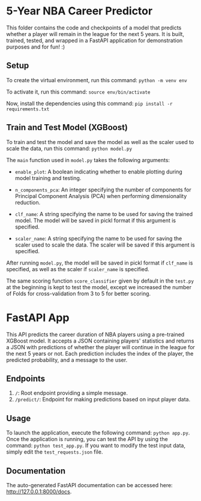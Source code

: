 # 5-Year NBA Career Predictor

This folder contains the code and checkpoints of a model that predicts whether a player will remain in the league for the next 5 years. It is built, trained, tested, and wrapped in a FastAPI application for demonstration purposes and for fun! :)


## Setup

To create the virtual environment, run this command: `python -m venv env`

To activate it, run this command: `source env/bin/activate`

Now, install the dependencies using this command: `pip install -r requirements.txt`

## Train and Test Model (XGBoost)

To train and test the model and save the model as well as the scaler used to scale the data, run this command: `python model.py`

The `main` function used in `model.py` takes the following arguments:

- `enable_plot`: A boolean indicating whether to enable plotting during model training and testing.

- `n_components_pca`: An integer specifying the number of components for Principal Component Analysis (PCA) when performing dimensionality reduction.
  
- `clf_name`: A string specifying the name to be used for saving the trained model. The model will be saved in pickl format if this argument is specified.

- `scaler_name`: A string specifying the name to be used for saving the scaler used to scale the data. The scaler will be saved if this argument is specified.

After running `model.py`, the model will be saved in pickl format if `clf_name` is specified, as well as the scaler if `scaler_name` is specified.

The same scoring function `score_classifier` given by default in the `test.py` at the beginning is kept to test the model, except we increased the number of Folds for cross-validation from 3 to 5 for better scoring.


# FastAPI App

This API predicts the career duration of NBA players using a pre-trained XGBoost model.
It accepts a JSON containing players' statistics and returns a JSON with predictions of whether the player will continue in the league for the next 5 years or not.
Each prediction includes the index of the player, the predicted probability, and a message to the user.

## Endpoints
1. `/`: Root endpoint providing a simple message.
2. `/predict/`: Endpoint for making predictions based on input player data.

## Usage
To launch the application, execute the following command: `python app.py`. Once the application is running, you can test the API by using the command: `python test_app.py`. If you want to modify the test input data, simply edit the `test_requests.json` file.

## Documentation

The auto-generated FastAPI documentation can be accessed here: http://127.0.0.1:8000/docs.
